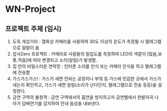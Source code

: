 # WN-Project

## 프로젝트 주제 (임시)
1. 도둑 게섰거라 : 열화상 카메라를 사용하여 30도 이상의 온도가 측정될 시 텔레그램으로 알람이 옴
2. 압사Zero 프로젝트 : 카메라로 사람들의 밀집도를 측정하여 LED의 색깔이 [많음,보통,적음]에 따라 변경되고 소리(알림)가 발생함.
3. 집 안의 비밀스러운 연락망 : 인터폰 소리를 인식 또는 카메라 인식을 하고 텔레그램에 전송함
4. 가스가스가스! : 가스가 새면 안되는 공장이나 부엌 등 가스에 민감한 곳에서 가스가 새는지 확인하고, 가스가 새면 알림(소리가 난다던지, 텔레그램으로 전송 등등)을 설정한다.
5. 금연 구역의  불청객 : 금연 구역에서의 흡연을 방지하고자 금연벨에서 한발자국 나아가 담배연기를 감지하여 안내 음성을 내보낸다.
